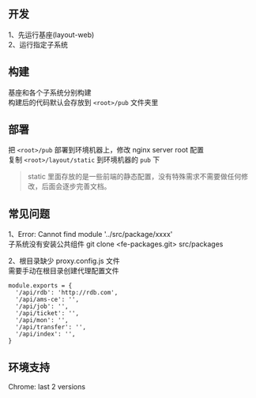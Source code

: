 ## 开发

1、先运行基座(layout-web)  
2、运行指定子系统

## 构建

基座和各个子系统分别构建   
构建后的代码默认会存放到 `<root>/pub` 文件夹里

## 部署
把 `<root>/pub` 部署到环境机器上，修改 nginx server root 配置  
复制 `<root>/layout/static` 到环境机器的 `pub` 下

> static 里面存放的是一些前端的静态配置，没有特殊需求不需要做任何修改，后面会逐步完善文档。  

## 常见问题
1、Error: Cannot find module '../src/package/xxxx'  
子系统没有安装公共组件 git clone <fe-packages.git> src/packages

2、根目录缺少  proxy.config.js 文件  
需要手动在根目录创建代理配置文件  
```
module.exports = {
  '/api/rdb': 'http://rdb.com',
  '/api/ams-ce': '',
  '/api/job': '',
  '/api/ticket': '',
  '/api/mon': '',
  '/api/transfer': '',
  '/api/index': '',
}
```

## 环境支持
Chrome: last 2 versions
